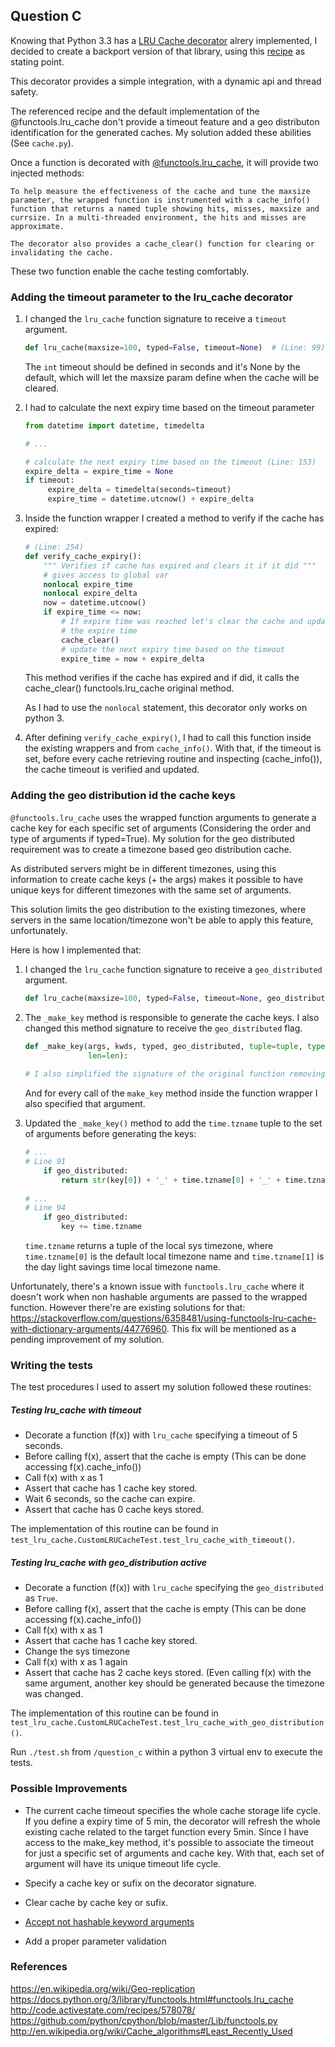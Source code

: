 

## Question C 

Knowing that Python 3.3 has a [LRU Cache decorator](https://docs.python.org/3/library/functools.html#functools.lru_cache) alrery implemented, 
I decided to create a backport version of that library, using this [recipe](http://code.activestate.com/recipes/578078/) as stating point.

This decorator provides a simple integration, with a dynamic api and thread safety.

The referenced recipe and the default implementation of the @functools.lru_cache don't provide a timeout feature and a geo distributon 
identification for the generated caches. My solution added these abilities (See `cache.py`).

Once a function is decorated with [@functools.lru_cache](https://github.com/python/cpython/blob/master/Lib/functools.py), it will provide two injected methods:

```
To help measure the effectiveness of the cache and tune the maxsize parameter, the wrapped function is instrumented with a cache_info() function that returns a named tuple showing hits, misses, maxsize and currsize. In a multi-threaded environment, the hits and misses are approximate.

The decorator also provides a cache_clear() function for clearing or invalidating the cache.
```

These two function enable the cache testing comfortably.

### Adding the timeout parameter to the lru_cache decorator

1. I changed the `lru_cache` function signature to receive a `timeout` argument.

    ```python
    def lru_cache(maxsize=100, typed=False, timeout=None)  # (Line: 99)
    ```
    
    The `int` timeout should be defined in seconds and it's None by the default,
    which will let the maxsize param define when the cache will be cleared.
    
2. I had to calculate the next expiry time based on the timeout parameter

    ```python
    from datetime import datetime, timedelta
    
    # ...
    
    # calculate the next expiry time based on the timeout (Line: 153)
    expire_delta = expire_time = None
    if timeout:
         expire_delta = timedelta(seconds=timeout)
         expire_time = datetime.utcnow() + expire_delta
    ```
3. Inside the function wrapper I created a method to verify if the cache has
expired:

    ```python
    # (Line: 254)
    def verify_cache_expiry():
        """ Verifies if cache has expired and clears it if it did """
        # gives access to global var
        nonlocal expire_time
        nonlocal expire_delta
        now = datetime.utcnow()
        if expire_time <= now:
            # If expire time was reached let's clear the cache and update
            # the expire time
            cache_clear()
            # update the next expiry time based on the timeout
            expire_time = now + expire_delta
    ```
    
    This method verifies if the cache has expired and if did, it calls the 
    cache_clear() functools.lru_cache original method.

    As I had to use the `nonlocal` statement, this decorator only works on python 3. 

4. After defining `verify_cache_expiry()`, I had to call this function inside the existing
wrappers and from `cache_info()`. With that, if the timeout is set, before every cache 
retrieving routine and inspecting (cache_info()), the cache timeout is verified and 
updated.


### Adding the geo distribution id the cache keys

`@functools.lru_cache` uses the wrapped function arguments to generate a cache 
key for each specific set of arguments (Considering the order and type of arguments if typed=True).
My solution for the geo distributed requirement was to create a timezone based 
geo distribution cache. 

As distributed servers might be in different timezones, using this information to
create cache keys (+ the args) makes it possible to have unique keys for different
timezones with the same set of arguments.

This solution limits the geo distribution to the existing timezones, where servers
in the same location/timezone won't be able to apply this feature, unfortunately.


Here is how I implemented that:


1. I changed the `lru_cache` function signature to receive a `geo_distributed` argument.

    ```python
    def lru_cache(maxsize=100, typed=False, timeout=None, geo_distributed=False)
    ```
    
2. The `_make_key` method is responsible to generate the cache keys. I also changed this
method signature to receive the `geo_distributed` flag.

    ```python
    def _make_key(args, kwds, typed, geo_distributed, tuple=tuple, type=type,
                  len=len):
                  
    # I also simplified the signature of the original function removing the parameters I don't need
    
    ```
    
    And for every call of the `make_key` method inside the function wrapper I also 
    specified that argument. 

3. Updated the `_make_key()` method to add the `time.tzname` tuple to the set of arguments
before generating the keys:
    
    ```python
    # ...
    # Line 91
        if geo_distributed:
            return str(key[0]) + '_' + time.tzname[0] + '_' + time.tzname[1]
            
    # ...
    # Line 94
        if geo_distributed:
            key += time.tzname
    ```
    
    `time.tzname` returns a tuple of the local sys timezone, where `time.tzname[0]` is
    the default local timezone name and `time.tzname[1]` is the day light savings time local
    timezone name.

Unfortunately, there's a known issue with `functools.lru_cache` where it doesn't work
when non hashable arguments are passed to the wrapped function.
However there're are existing solutions for that: https://stackoverflow.com/questions/6358481/using-functools-lru-cache-with-dictionary-arguments/44776960.
This fix will be mentioned as a pending improvement of my solution.


### Writing the tests

The test procedures I used to assert my solution followed these routines:

##### Testing lru_cache with timeout

- Decorate a function (f(x)) with `lru_cache` specifying a timeout of 5 seconds.
- Before calling f(x), assert that the cache is empty (This can be done accessing f(x).cache_info())
- Call f(x) with x as 1
- Assert that cache has 1 cache key stored.
- Wait 6 seconds, so the cache can expire.
- Assert that cache has 0 cache keys stored.

The implementation of this routine can be found in `test_lru_cache.CustomLRUCacheTest.test_lru_cache_with_timeout()`.

##### Testing lru_cache with geo_distribution active

- Decorate a function (f(x)) with `lru_cache` specifying the `geo_distributed` as `True`.
- Before calling f(x), assert that the cache is empty (This can be done accessing f(x).cache_info())
- Call f(x) with x as 1
- Assert that cache has 1 cache key stored.
- Change the sys timezone
- Call f(x) with x as 1 again
- Assert that cache has 2 cache keys stored. (Even calling f(x) with the same argument, another key should
be generated because the timezone was changed.

The implementation of this routine can be found in `test_lru_cache.CustomLRUCacheTest.test_lru_cache_with_geo_distribution()`.

Run `./test.sh` from `/question_c` within a python 3 virtual env to execute the tests.

### Possible Improvements


- The current cache timeout specifies the whole cache storage life cycle.
If you define a expiry time of 5 min, the decorator will refresh the whole existing
cache related to the target function every 5min. Since I have access to the make_key 
method, it's possible to associate the timeout for just a specific set of arguments and cache key.
With that, each set of argument will have its unique timeout life cycle.

- Specify a cache key or sufix on the decorator signature.

- Clear cache by cache key or sufix.

- [Accept not hashable keyword arguments](https://stackoverflow.com/questions/6358481/using-functools-lru-cache-with-dictionary-arguments/44776960)

- Add a proper parameter validation


### References

https://en.wikipedia.org/wiki/Geo-replication
https://docs.python.org/3/library/functools.html#functools.lru_cache
http://code.activestate.com/recipes/578078/
https://github.com/python/cpython/blob/master/Lib/functools.py
http://en.wikipedia.org/wiki/Cache_algorithms#Least_Recently_Used


